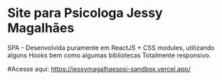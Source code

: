 # Site para Psicologa Jessy Magalhães
SPA - Desenvolvida puramente em  ReactJS + CSS modules, utilizando alguns Hooks bem como algumas bibliotecas
Totalmente responsivo.

#Acesse aqui:
https://jessymagalhaespsi-sandbox.vercel.app/
